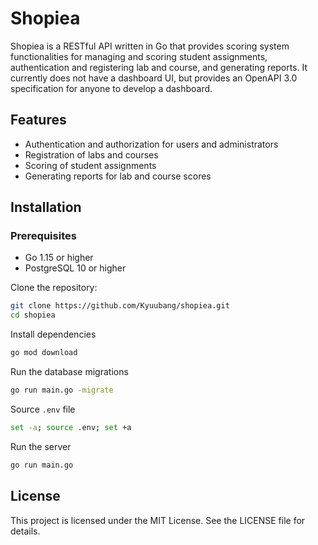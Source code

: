 # Shopiea

Shopiea is a RESTful API written in Go that provides scoring system functionalities for managing and scoring student assignments, authentication and registering lab and course, and generating reports. It currently does not have a dashboard UI, but provides an OpenAPI 3.0 specification for anyone to develop a dashboard.

## Features

- Authentication and authorization for users and administrators
- Registration of labs and courses
- Scoring of student assignments
- Generating reports for lab and course scores


## Installation

### Prerequisites

- Go 1.15 or higher
- PostgreSQL 10 or higher

Clone the repository: 
```bash
git clone https://github.com/Kyuubang/shopiea.git
cd shopiea
```

Install dependencies
```bash
go mod download
```

Run the database migrations
```bash
go run main.go -migrate
```

Source `.env` file
```bash
set -a; source .env; set +a
```

Run the server
```bash
go run main.go
```

## License

This project is licensed under the MIT License. See the LICENSE file for details.